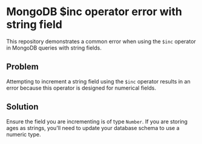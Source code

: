 # MongoDB $inc operator error with string field

This repository demonstrates a common error when using the `$inc` operator in MongoDB queries with string fields.

## Problem

Attempting to increment a string field using the `$inc` operator results in an error because this operator is designed for numerical fields. 

## Solution

Ensure the field you are incrementing is of type `Number`. If you are storing ages as strings, you'll need to update your database schema to use a numeric type.
